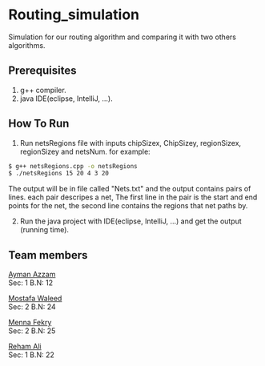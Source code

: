 # Routing_simulation
Simulation for our routing algorithm and comparing it with two others algorithms.

## Prerequisites
1. g++ compiler.
2. java IDE(eclipse, IntelliJ, ...).

## How To Run

1. Run netsRegions file with inputs chipSizex, ChipSizey, regionSizex, regionSizey and netsNum. for example:
```sh
$ g++ netsRegions.cpp -o netsRegions 
$ ./netsRegions 15 20 4 3 20
```
The output will be in file called "Nets.txt" and the output contains pairs of lines. each pair descripes a net, The first line in the pair is the start and end points for the net, the second line contains the regions that net paths by.

2. Run the java project with IDE(eclipse, IntelliJ, ...) and get the output (running time).

## Team members
[Ayman Azzam](https://github.com/AymanAzzam)        
Sec: 1         B.N: 12

[Mostafa Waleed](https://github.com/sha3er97)       
Sec: 2         B.N: 24

[Menna Fekry](https://github.com/MennaFekry)        
Sec: 2         B.N: 25

[Reham Ali](https://github.com/rehamaali)           
Sec: 1         B.N: 22

